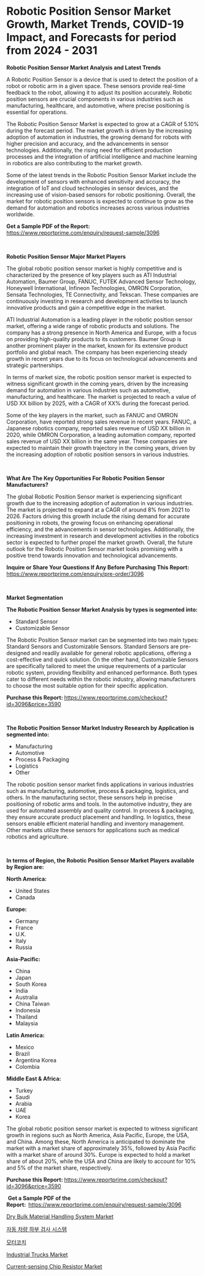 <p><h1>Robotic Position Sensor Market Growth, Market Trends, COVID-19 Impact, and Forecasts for period from 2024 - 2031</h1></p><p><strong>Robotic Position Sensor Market Analysis and Latest Trends</strong></p>
<p><p>A Robotic Position Sensor is a device that is used to detect the position of a robot or robotic arm in a given space. These sensors provide real-time feedback to the robot, allowing it to adjust its position accurately. Robotic position sensors are crucial components in various industries such as manufacturing, healthcare, and automotive, where precise positioning is essential for operations.</p><p>The Robotic Position Sensor Market is expected to grow at a CAGR of 5.10% during the forecast period. The market growth is driven by the increasing adoption of automation in industries, the growing demand for robots with higher precision and accuracy, and the advancements in sensor technologies. Additionally, the rising need for efficient production processes and the integration of artificial intelligence and machine learning in robotics are also contributing to the market growth.</p><p>Some of the latest trends in the Robotic Position Sensor Market include the development of sensors with enhanced sensitivity and accuracy, the integration of IoT and cloud technologies in sensor devices, and the increasing use of vision-based sensors for robotic positioning. Overall, the market for robotic position sensors is expected to continue to grow as the demand for automation and robotics increases across various industries worldwide.</p></p>
<p><strong>Get a Sample PDF of the Report:&nbsp;</strong> <a href="https://www.reportprime.com/enquiry/request-sample/3096">https://www.reportprime.com/enquiry/request-sample/3096</a></p>
<p>&nbsp;</p>
<p><strong>Robotic Position Sensor Major Market Players</strong></p>
<p><p>The global robotic position sensor market is highly competitive and is characterized by the presence of key players such as ATI Industrial Automation, Baumer Group, FANUC, FUTEK Advanced Sensor Technology, Honeywell International, Infineon Technologies, OMRON Corporation, Sensata Technologies, TE Connectivity, and Tekscan. These companies are continuously investing in research and development activities to launch innovative products and gain a competitive edge in the market.</p><p>ATI Industrial Automation is a leading player in the robotic position sensor market, offering a wide range of robotic products and solutions. The company has a strong presence in North America and Europe, with a focus on providing high-quality products to its customers. Baumer Group is another prominent player in the market, known for its extensive product portfolio and global reach. The company has been experiencing steady growth in recent years due to its focus on technological advancements and strategic partnerships.</p><p>In terms of market size, the robotic position sensor market is expected to witness significant growth in the coming years, driven by the increasing demand for automation in various industries such as automotive, manufacturing, and healthcare. The market is projected to reach a value of USD XX billion by 2025, with a CAGR of XX% during the forecast period.</p><p>Some of the key players in the market, such as FANUC and OMRON Corporation, have reported strong sales revenue in recent years. FANUC, a Japanese robotics company, reported sales revenue of USD XX billion in 2020, while OMRON Corporation, a leading automation company, reported sales revenue of USD XX billion in the same year. These companies are expected to maintain their growth trajectory in the coming years, driven by the increasing adoption of robotic position sensors in various industries.</p></p>
<p>&nbsp;</p>
<p><strong>What Are The Key Opportunities For Robotic Position Sensor Manufacturers?</strong></p>
<p><p>The global Robotic Position Sensor market is experiencing significant growth due to the increasing adoption of automation in various industries. The market is projected to expand at a CAGR of around 8% from 2021 to 2026. Factors driving this growth include the rising demand for accurate positioning in robots, the growing focus on enhancing operational efficiency, and the advancements in sensor technologies. Additionally, the increasing investment in research and development activities in the robotics sector is expected to further propel the market growth. Overall, the future outlook for the Robotic Position Sensor market looks promising with a positive trend towards innovation and technological advancements.</p></p>
<p><strong>Inquire or Share Your Questions If Any Before Purchasing This Report:</strong> <a href="https://www.reportprime.com/enquiry/pre-order/3096">https://www.reportprime.com/enquiry/pre-order/3096</a></p>
<p>&nbsp;</p>
<p><strong>Market Segmentation</strong></p>
<p><strong>The Robotic Position Sensor Market Analysis by types is segmented into:</strong></p>
<p><ul><li>Standard Sensor</li><li>Customizable Sensor</li></ul></p>
<p><p>The Robotic Position Sensor market can be segmented into two main types: Standard Sensors and Customizable Sensors. Standard Sensors are pre-designed and readily available for general robotic applications, offering a cost-effective and quick solution. On the other hand, Customizable Sensors are specifically tailored to meet the unique requirements of a particular robotic system, providing flexibility and enhanced performance. Both types cater to different needs within the robotic industry, allowing manufacturers to choose the most suitable option for their specific application.</p></p>
<p><strong>Purchase this Report:&nbsp;</strong><a href="https://www.reportprime.com/checkout?id=3096&price=3590">https://www.reportprime.com/checkout?id=3096&price=3590</a></p>
<p>&nbsp;</p>
<p><strong>The Robotic Position Sensor Market Industry Research by Application is segmented into:</strong></p>
<p><ul><li>Manufacturing</li><li>Automotive</li><li>Process & Packaging</li><li>Logistics</li><li>Other</li></ul></p>
<p><p>The robotic position sensor market finds applications in various industries such as manufacturing, automotive, process & packaging, logistics, and others. In the manufacturing sector, these sensors help in precise positioning of robotic arms and tools. In the automotive industry, they are used for automated assembly and quality control. In process & packaging, they ensure accurate product placement and handling. In logistics, these sensors enable efficient material handling and inventory management. Other markets utilize these sensors for applications such as medical robotics and agriculture.</p></p>
<p>&nbsp;</p>
<p><strong>In terms of Region, the Robotic Position Sensor Market Players available by Region are:</strong></p>
<p>
    <p> <strong> North America: </strong>
        <ul>
            <li>United States</li>
            <li>Canada</li>
        </ul>
        </p> 
    <p> <strong> Europe: </strong>
        <ul>
            <li>Germany</li>
            <li>France</li>
            <li>U.K.</li>
            <li>Italy</li>
            <li>Russia</li>
        </ul>
        </p> 
    <p> <strong> Asia-Pacific: </strong>
        <ul>
            <li>China</li>
            <li>Japan</li>
            <li>South Korea</li>
            <li>India</li>
            <li>Australia</li>
            <li>China Taiwan</li>
            <li>Indonesia</li>
            <li>Thailand</li>
            <li>Malaysia</li>
        </ul>
        </p> 
    <p> <strong> Latin America: </strong>
        <ul>
            <li>Mexico</li>
            <li>Brazil</li>
            <li>Argentina Korea</li>
            <li>Colombia</li>
        </ul>
        </p> 
    <p> <strong> Middle East & Africa: </strong>
        <ul>
            <li>Turkey</li>
            <li>Saudi</li>
            <li>Arabia</li>
            <li>UAE</li>
            <li>Korea</li>
        </ul>
    </p>
    </p>
<p><p>The global robotic position sensor market is expected to witness significant growth in regions such as North America, Asia Pacific, Europe, the USA, and China. Among these, North America is anticipated to dominate the market with a market share of approximately 35%, followed by Asia Pacific with a market share of around 30%. Europe is expected to hold a market share of about 20%, while the USA and China are likely to account for 10% and 5% of the market share, respectively.</p></p>
<p><strong>Purchase this Report: </strong><a href="https://www.reportprime.com/checkout?id=3096&price=3590">https://www.reportprime.com/checkout?id=3096&price=3590</a></p>
<p>&nbsp;<strong>Get a Sample PDF of the Report:&nbsp;&nbsp;</strong><a href="https://www.reportprime.com/enquiry/request-sample/3096">https://www.reportprime.com/enquiry/request-sample/3096</a></p>
<p><strong></strong></p>
<p><p><a href="https://www.linkedin.com/pulse/dry-bulk-material-handling-system-market-research-report-n56le?trackingId=aiUnPIs7chFMoOhWUnRROw%3D%3D">Dry Bulk Material Handling System Market</a></p><p><a href="https://github.com/Hubertstyenger6685/Market-Research-Report-List-1/blob/main/340831412034.md">자동 차량 하부 검사 시스템</a></p><p><a href="https://github.com/hxzi07639916/Market-Research-Report-List-1/blob/main/412487412033.md">모터코치</a></p><p><a href="https://issuu.com/reportprime-2/docs/industrial-trucks-market-size-2030.pptx">Industrial Trucks Market</a></p><p><a href="https://github.com/biheemgalvinlouises6hokrh3h/Market-Research-Report-List-1/blob/main/current-sensing-chip-resistor-market.md">Current-sensing Chip Resistor Market</a></p></p>